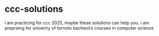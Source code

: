 # ccc-solutions


i am practicing for  ccc 2025, maybe these solutions can help you. i am prepraing for univeirty of tornoto bacheolrs courses in computer science
